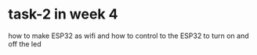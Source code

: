 # task-2 in week 4
how to make ESP32 as wifi and how to control to the ESP32 to turn on and off the led
